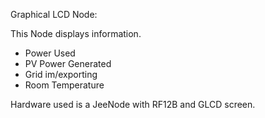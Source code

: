Graphical LCD Node:

This Node displays information.
- Power Used
- PV Power Generated
- Grid im/exporting
- Room Temperature

Hardware used is a JeeNode with RF12B and GLCD screen.